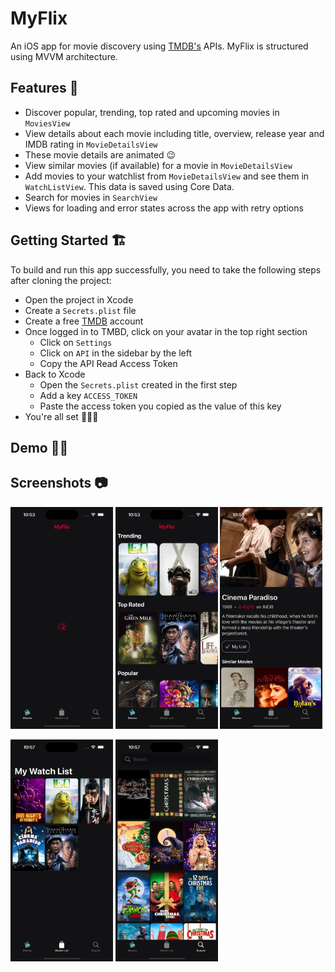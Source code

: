 # MyFlix
An iOS app for movie discovery using [TMDB's](https://www.themoviedb.org/) APIs. MyFlix is structured using MVVM architecture.

## Features 🚀
- Discover popular, trending, top rated and upcoming movies in `MoviesView`
- View details about each movie including title, overview, release year and IMDB rating in `MovieDetailsView`
- These movie details are animated 😉
- View similar movies (if available) for a movie in `MovieDetailsView`
- Add movies to your watchlist from `MovieDetailsView` and see them in `WatchListView`. This data is saved using Core Data.
- Search for movies in `SearchView`
- Views for loading and error states across the app with retry options

## Getting Started 🏗️

To build and run this app successfully, you need to take the following steps after cloning the project:

- Open the project in Xcode
- Create a `Secrets.plist` file
- Create a free [TMDB](https://www.themoviedb.org/signup) account
- Once logged in to TMBD, click on your avatar in the top right section
    - Click on `Settings`
    - Click on `API` in the sidebar by the left
    - Copy the API Read Access Token
- Back to Xcode
    - Open the `Secrets.plist` created in the first step
    - Add a key `ACCESS_TOKEN`
    - Paste the access token you copied as the value of this key
- You're all set 🎉🎉🎉

## Demo 🎥👾

## Screenshots 📷
<p float="left">
<img src="https://raw.githubusercontent.com/Crazelu/myflix/main/screenshots/loading.png"  width="32.5%"> 
<img src="https://raw.githubusercontent.com/Crazelu/myflix/main/screenshots/home.png"  width="32.5%"> 
<img src="https://raw.githubusercontent.com/Crazelu/myflix/main/screenshots/details.png"  width="32.5%"> 
</p>
<p float="left">
<img src="https://raw.githubusercontent.com/Crazelu/myflix/main/screenshots/watchlist.png"  width="32.5%"> 
<img src="https://raw.githubusercontent.com/Crazelu/myflix/main/screenshots/search.png"  width="32.5%">
</p> 